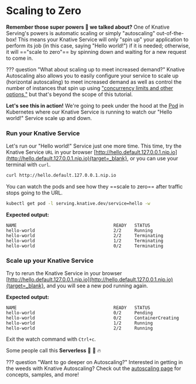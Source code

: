 # Scaling to Zero
**Remember those super powers :rocket: we talked about?** One of Knative Serving's powers is automatic scaling or simply "autoscaling" out-of-the-box! This means your Knative Service will only "spin up" your application to perform its job (in this case, saying "Hello world!") if it is needed; otherwise, it will =="scale to zero"== by spinning down and waiting for a new request to come in.

??? question "What about scaling up to meet increased demand?"
    Knative Autoscaling also allows you to easily configure your service to scale up (horizontal autoscaling) to meet increased demand as well as control the number of instances that spin up using <a href= "../../serving/autoscaling/concurrency/" target="_blank"> "concurrency limits and other options,"</a> but that's beyond the scope of this tutorial.

**Let's see this in action!** We're going to peek under the hood at the <a href= "https://kubernetes.io/docs/concepts/workloads/pods/" target="blank_">Pod</a> in Kubernetes where our Knative Service is running to watch our "Hello world!" Service scale up and down.

### Run your Knative Service
Let's run our "Hello world!" Service just one more time. This time, try the Knative Service `URL` in your browser [http://hello.default.127.0.0.1.nip.io](http://hello.default.127.0.0.1.nip.io){target=_blank}, or you can use your terminal with `curl`.
```bash
curl http://hello.default.127.0.0.1.nip.io
```

You can watch the pods and see how they ==scale to zero== after traffic stops going to the URL.
```bash
kubectl get pod -l serving.knative.dev/service=hello -w
```

**Expected output:**
```{ .bash .no-copy }
NAME                                     READY   STATUS
hello-world                              2/2     Running
hello-world                              2/2     Terminating
hello-world                              1/2     Terminating
hello-world                              0/2     Terminating
```

### Scale up your Knative Service
Try to rerun the Knative Service in your browser [http://hello.default.127.0.0.1.nip.io](http://hello.default.127.0.0.1.nip.io){target=_blank}, and you will see a new pod running again.

**Expected output:**
```{ .bash .no-copy }
NAME                                     READY   STATUS
hello-world                              0/2     Pending
hello-world                              0/2     ContainerCreating
hello-world                              1/2     Running
hello-world                              2/2     Running
```
Exit the watch command with `Ctrl+c`.

Some people call this **Serverless** :tada: :taco: :fire:

??? question "Want to go deeper on Autoscaling?"
    Interested in getting in the weeds with Knative Autoscaling? Check out the <a href= "../../serving/autoscaling/" target="_blank"> autoscaling page</a> for concepts, samples, and more!
